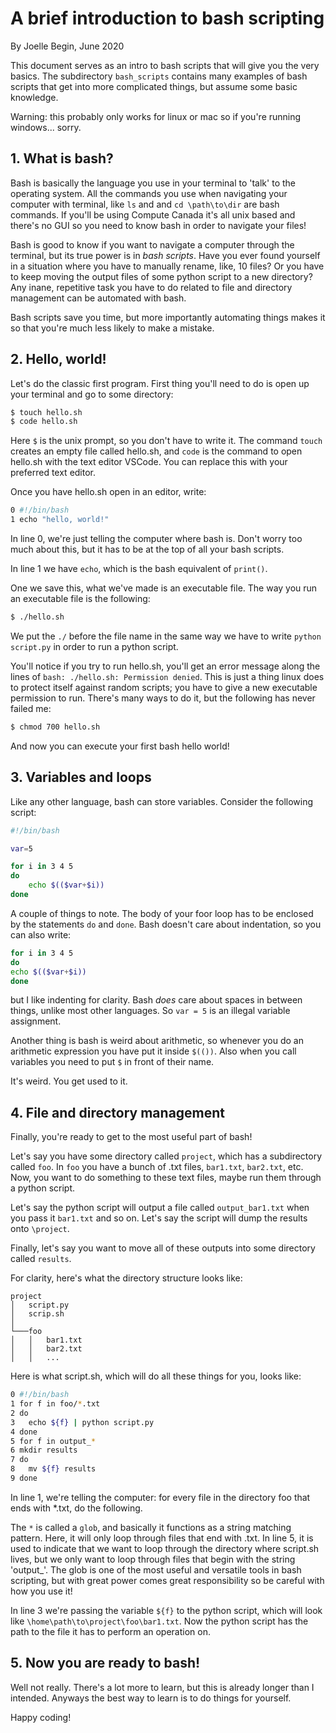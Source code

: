 # A brief introduction to bash scripting

By Joelle Begin, June 2020


This document serves as an intro to bash scripts that will give you the very basics. The subdirectory `bash_scripts` contains many examples of bash scripts that get into more complicated things, but assume some basic knowledge.

Warning: this probably only works for linux or mac so if you're running windows... sorry. 

## 1. What is bash?

Bash is basically the language you use in your terminal to 'talk' to the operating system. All the commands you use when navigating your computer with terminal, like `ls` and and `cd \path\to\dir` are bash commands. If you'll be using Compute Canada it's all unix based and there's no GUI so you need to know bash in order to navigate your files!

Bash is good to know if you want to navigate a computer through the terminal, but its true power is in _bash scripts_. Have you ever found yourself in a situation where you have to manually rename, like, 10 files? Or you have to keep moving the output files of some python script to a new directory? Any inane, repetitive task you have to do related to file and directory management can be automated with bash. 

Bash scripts save you time, but more importantly automating things makes it so that you're much less likely to make a mistake.

## 2. Hello, world!

Let's do the classic first program. First thing you'll need to do is open up your terminal and go to some directory: 

```sh
$ touch hello.sh
$ code hello.sh
```

Here `$` is the unix prompt, so you don't have to write it. The command `touch` creates an empty file called hello.sh, and `code` is the command to open hello.sh with the text editor VSCode. You can replace this with your preferred text editor. 

Once you have hello.sh open in an editor, write: 

```sh
0 #!/bin/bash
1 echo "hello, world!"
```

In line 0, we're just telling the computer where bash is. Don't worry too much about this, but it has to be at the top of all your bash scripts. 

In line 1 we have `echo`, which is the bash equivalent of `print()`.

One we save this, what we've made is an executable file. The way you run an executable file is the following: 

```bash
$ ./hello.sh
```

We put the `./` before the file name in the same way we have to write `python script.py` in order to run a python script. 

You'll notice if you try to run hello.sh, you'll get an error message along the lines of `bash: ./hello.sh: Permission denied`. This is just a thing linux does to protect itself against random scripts; you have to give a new executable permission to run. There's many ways to do it, but the following has never failed me: 

```bash
$ chmod 700 hello.sh
```

And now you can execute your first bash hello world! 

## 3. Variables and loops

Like any other language, bash can store variables. Consider the following script: 

```bash
#!/bin/bash

var=5

for i in 3 4 5 
do 
    echo $(($var+$i))
done
```
A couple of things to note. The body of your foor loop has to be enclosed by the statements `do` and `done`. Bash doesn't care about indentation, so you can also write: 

```bash
for i in 3 4 5 
do 
echo $(($var+$i)) 
done
```
but I like indenting for clarity. Bash _does_ care about spaces in between things, unlike most other languages. So `var = 5` is an illegal variable assignment. 

Another thing is bash is weird about arithmetic, so whenever you do an arithmetic expression you have put it inside `$(())`. Also when you call variables you need to put `$` in front of their name. 

It's weird. You get used to it. 


## 4. File and directory management

Finally, you're ready to get to the most useful part of bash! 

Let's say you have some directory called `project`, which has a subdirectory called `foo`. In `foo` you have a bunch of .txt files, `bar1.txt`, `bar2.txt`, etc. Now, you want to do something to these text files, maybe run them through a python script. 

Let's say the python script will output a file called `output_bar1.txt` when you pass it `bar1.txt` and so on. Let's say the script will dump the results onto `\project`.

Finally, let's say you want to move all of these outputs into some directory called `results`.

For clarity, here's what the directory structure looks like: 

```
project
│   script.py
│   scrip.sh    
│
└───foo
│   │   bar1.txt
│   │   bar2.txt
│   │   ...
```

Here is what script.sh, which will do all these things for you, looks like: 
```bash
0 #!/bin/bash
1 for f in foo/*.txt
2 do 
3   echo ${f} | python script.py
4 done
5 for f in output_*
6 mkdir results
7 do 
8   mv ${f} results
9 done
```

In line 1, we're telling the computer: for every file in the directory foo that ends with *.txt, do the following. 

The `*` is called a `glob`, and basically it functions as a string matching pattern. Here, it will only loop through files that end with .txt. In line 5, it is used to indicate that we want to loop through the directory where script.sh lives, but we only want to loop through files that begin with the string 'output_'. The glob is one of the most useful and versatile tools in bash scripting, but with great power comes great responsibility so be careful with how you use it! 

In line 3 we're passing the variable `${f}` to the python script, which will look like `\home\path\to\project\foo\bar1.txt`. Now the python script has the path to the file it has to perform an operation on. 

## 5. Now you are ready to bash!

Well not really. There's a lot more to learn, but this is already longer than I intended. Anyways the best way to learn is to do things for yourself. 


Happy coding! 
